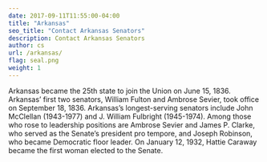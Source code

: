 ```yaml
---
date: 2017-09-11T11:55:00-04:00
title: "Arkansas"
seo_title: "Contact Arkansas Senators"
description: Contact Arkansas Senators
author: cs
url: /arkansas/
flag: seal.png
weight: 1
---
```


Arkansas became the 25th state to join the Union on June 15, 1836. Arkansas’ first two senators, William Fulton and Ambrose Sevier, took office on September 18, 1836. Arkansas’s longest-serving senators include John McClellan (1943-1977) and J. William Fulbright (1945-1974). Among those who rose to leadership positions are Ambrose Sevier and James P. Clarke, who served as the Senate’s president pro tempore, and Joseph Robinson, who became Democratic floor leader. On January 12, 1932, Hattie Caraway became the first woman elected to the Senate.